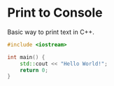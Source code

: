 # Print to Console
Basic way to print text in C++.

```cpp
#include <iostream>

int main() {
    std::cout << "Hello World!";
    return 0;
}
```
